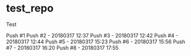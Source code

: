 # test_repo
Test

Push #1
Push #2 - 20180317 12:37
Push #3 - 20180317 12:42
Push #4 - 20180317 12:44
Push #5 - 20180317 15:23
Push #6 - 20180317 15:56
Push #7 - 20180317 16:20
Push #8 - 20180317 17:55